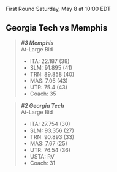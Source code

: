 First Round
Saturday, May 8 at 10:00 EDT
## Georgia Tech vs Memphis

> ***#3 Memphis***  
> At-Large Bid  
> - ITA: 22.187 (38)  
> - SLM: 91.895 (41)  
> - TRN: 89.858 (40)  
> - MAS: 7.05 (43)  
> - UTR: 75.4 (43)  
> - Coach: 35  

> ***#2 Georgia Tech***  
> At-Large Bid  
> - ITA: 27.754 (30)  
> - SLM: 93.356 (27)  
> - TRN: 90.893 (33)  
> - MAS: 7.67 (25)  
> - UTR: 76.54 (36)  
> - USTA: RV  
> - Coach: 31  